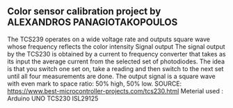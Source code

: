 Color sensor calibration project by ALEXANDROS PANAGIOTAKOPOULOS
----


The TCS239 operates on a wide voltage rate and outputs square wave whose frequency reflects the color intensity
 Signal output
The signal output by the TCS230 is obtained by a current to frequency converter that takes as its input the average current from the selected set of photodiodes. 
The idea is that you switch one set on, take a reading and then switch to the next set until all four measurements are done. 
The output signal is a square wave with even mark to space ratio: 50% high, 50% low.
SOURCE: https://www.best-microcontroller-projects.com/tcs230.html
 Meterial used : Arduino UNO
                 TCS230
                 ISL29125
